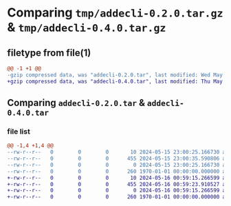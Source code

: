 # Comparing `tmp/addecli-0.2.0.tar.gz` & `tmp/addecli-0.4.0.tar.gz`

## filetype from file(1)

```diff
@@ -1 +1 @@
-gzip compressed data, was "addecli-0.2.0.tar", last modified: Wed May 15 23:00:35 2024, max compression
+gzip compressed data, was "addecli-0.4.0.tar", last modified: Thu May 16 00:59:23 2024, max compression
```

## Comparing `addecli-0.2.0.tar` & `addecli-0.4.0.tar`

### file list

```diff
@@ -1,4 +1,4 @@
--rw-r--r--   0        0        0       10 2024-05-15 23:00:25.166730 addecli-0.2.0/README.md
--rw-r--r--   0        0        0      455 2024-05-15 23:00:35.590806 addecli-0.2.0/pyproject.toml
--rw-r--r--   0        0        0        0 2024-05-15 23:00:25.166730 addecli-0.2.0/tests/__init__.py
--rw-r--r--   0        0        0      260 1970-01-01 00:00:00.000000 addecli-0.2.0/PKG-INFO
+-rw-r--r--   0        0        0       10 2024-05-16 00:59:15.266599 addecli-0.4.0/README.md
+-rw-r--r--   0        0        0      455 2024-05-16 00:59:23.910527 addecli-0.4.0/pyproject.toml
+-rw-r--r--   0        0        0        0 2024-05-16 00:59:15.266599 addecli-0.4.0/tests/__init__.py
+-rw-r--r--   0        0        0      260 1970-01-01 00:00:00.000000 addecli-0.4.0/PKG-INFO
```

